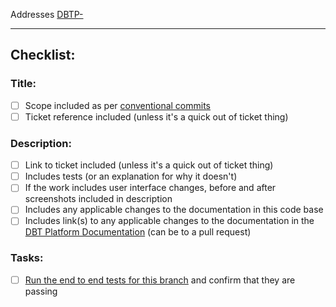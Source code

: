 Addresses [DBTP-<ticket>](https://uktrade.atlassian.net/browse/DBTP-<ticket>)

---
## Checklist:

### Title:
- [ ] Scope included as per [conventional commits](https://www.conventionalcommits.org/en/v1.0.0/)
- [ ] Ticket reference included (unless it's a quick out of ticket thing)
### Description:
- [ ] Link to ticket included (unless it's a quick out of ticket thing)
- [ ] Includes tests (or an explanation for why it doesn't)
- [ ] If the work includes user interface changes, before and after screenshots included in description
- [ ] Includes any applicable changes to the documentation in this code base
- [ ] Includes link(s) to any applicable changes to the documentation in the [DBT Platform Documentation](https://platform.readme.trade.gov.uk/) (can be to a pull request)
### Tasks:
- [ ] [Run the end to end tests for this branch]([https://github.com/uktrade/platform-tools?tab=readme-ov-file#regression-tests](https://github.com/uktrade/platform-end-to-end-tests?tab=readme-ov-file#running-the-tests)) and confirm that they are passing
